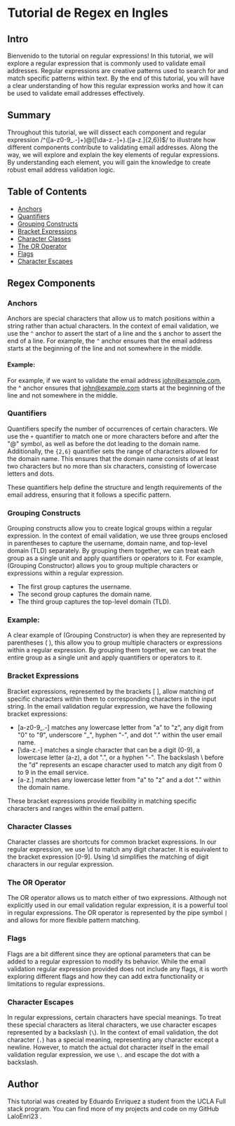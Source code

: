 # Tutorial de Regex en Ingles

## Intro
Bienvenido to the tutorial on regular expressions! In this tutorial, we will explore a regular expression that is commonly used to validate email addresses. Regular expressions are creative patterns used to search for and match specific patterns within text. By the end of this tutorial, you will have a clear understanding of how this regular expression works and how it can be used to validate email addresses effectively.

## Summary

Throughout this tutorial, we will dissect each component and regular expression /^([a-z0-9_\.-]+)@([\da-z\.-]+)\.([a-z\.]{2,6})$/ to illustrate how different components contribute to validating email addresses. Along the way, we will explore and explain the key elements of regular expressions. By understanding each element, you will gain the knowledge to create robust email address validation logic.

## Table of Contents

- [Anchors](#anchors)
- [Quantifiers](#quantifiers)
- [Grouping Constructs](#grouping-constructs)
- [Bracket Expressions](#bracket-expressions)
- [Character Classes](#character-classes)
- [The OR Operator](#the-or-operator)
- [Flags](#flags)
- [Character Escapes](#character-escapes)

## Regex Components

### Anchors

Anchors are special characters that allow us to match positions within a string rather than actual characters. In the context of email validation, we use the `^` anchor to assert the start of a line and the `$` anchor to assert the end of a line. For example, the `^` anchor ensures that the email address starts at the beginning of the line and not somewhere in the middle.

#### Example:
For example, if we want to validate the email address john@example.com, the ^ anchor ensures that john@example.com starts at the beginning of the line and not somewhere in the middle.

### Quantifiers

Quantifiers specify the number of occurrences of certain characters. We use the `+` quantifier to match one or more characters before and after the "@" symbol, as well as before the dot leading to the domain name. Additionally, the `{2,6}` quantifier sets the range of characters allowed for the domain name. This ensures that the domain name consists of at least two characters but no more than six characters, consisting of lowercase letters and dots.

These quantifiers help define the structure and length requirements of the email address, ensuring that it follows a specific pattern.

### Grouping Constructs

Grouping constructs allow you to create logical groups within a regular expression. In the context of email validation, we use three groups enclosed in parentheses to capture the username, domain name, and top-level domain (TLD) separately. By grouping them together, we can treat each group as a single unit and apply quantifiers or operators to it. For example, (Grouping Constructor) allows you to group multiple characters or expressions within a regular expression.

- The first group captures the username.
- The second group captures the domain name.
- The third group captures the top-level domain (TLD).
### Example:
A clear example of (Grouping Constructor) is when they are represented by parentheses ( ), this allow you to group multiple characters or expressions within a regular expression. By grouping them together, we can treat the entire group as a single unit and apply quantifiers or operators to it.

### Bracket Expressions

Bracket expressions, represented by the brackets [ ], allow matching of specific characters within them to corresponding characters in the input string. In the email validation regular expression, we have the following bracket expressions:

- [a-z0-9_.-] matches any lowercase letter from "a" to "z", any digit from "0" to "9", underscore "_", hyphen "-", and dot "." within the user email name.
- [\da-z.-] matches a single character that can be a digit (0-9), a lowercase letter (a-z), a dot ".", or a hyphen "-". The backslash \ before the "d" represents an escape character used to match any digit from 0 to 9 in the email service.
- [a-z.] matches any lowercase letter from "a" to "z" and a dot "." within the domain name.

These bracket expressions provide flexibility in matching specific characters and ranges within the email pattern.

### Character Classes

Character classes are shortcuts for common bracket expressions. In our regular expression, we use \d to match any digit character. It is equivalent to the bracket expression [0-9]. Using \d simplifies the matching of digit characters in our regular expression.

### The OR Operator

The OR operator allows us to match either of two expressions. Although not explicitly used in our email validation regular expression, it is a powerful tool in regular expressions. The OR operator is represented by the pipe symbol `|` and allows for more flexible pattern matching.

### Flags

Flags are a bit different since they are optional parameters that can be added to a regular expression to modify its behavior. While the email validation regular expression provided does not include any flags, it is worth exploring different flags and how they can add extra functionality or limitations to regular expressions.

### Character Escapes

In regular expressions, certain characters have special meanings. To treat these special characters as literal characters, we use character escapes represented by a backslash (`\`). In the context of email validation, the dot character (`.`) has a special meaning, representing any character except a newline. However, to match the actual dot character itself in the email validation regular expression, we use `\.` and escape the dot with a backslash.

## Author

This tutorial was created by Eduardo Enriquez a student from the UCLA Full stack program. You can find more of my projects and code on my GitHub LaloEnri23 .
